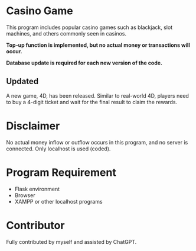 # Casino Game

This program includes popular casino games such as blackjack, slot machines, and others commonly seen in casinos.

**Top-up function is implemented, but no actual money or transactions will occur.**

**Database update is required for each new version of the code.**

## Updated

A new game, 4D, has been released. Similar to real-world 4D, players need to buy a 4-digit ticket and wait for the final result to claim the rewards.

# Disclaimer

No actual money inflow or outflow occurs in this program, and no server is connected. Only localhost is used (coded).

# Program Requirement

- Flask environment
- Browser
- XAMPP or other localhost programs

# Contributor

Fully contributed by myself and assisted by ChatGPT.
